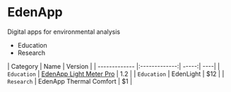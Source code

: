 # EdenApp
Digital apps for environmental analysis

* Education
* Research

| Category        | Name          | Version  |
| ------------- |:-------------:| -----:| ----|
| `Education`      | [EdenApp Light Meter Pro](https://apps.apple.com/gb/app/edenapp-light-meter-pro/id1301790579) | 1.2 |
| `Education`     | EdenLight      |   $12 |
| `Research` | EdenApp Thermal Comfort     |    $1 |



